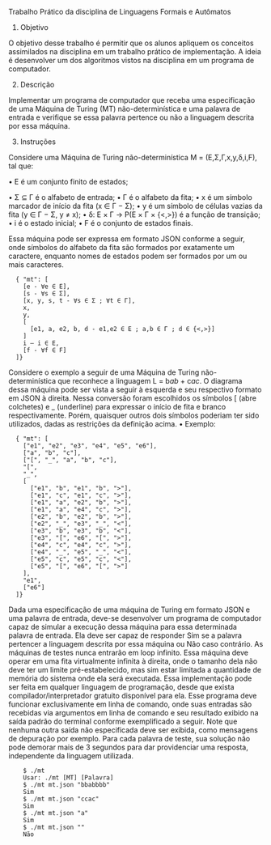 Trabalho Prático da disciplina de Linguagens Formais e Autômatos

1. Objetivo
   
  O objetivo desse trabalho é permitir que os alunos apliquem os conceitos assimilados na disciplina em um trabalho prático de implementação. A ideia é desenvolver um dos algoritmos vistos na disciplina em um programa de computador.
  
2. Descrição

  Implementar um programa de computador que receba uma especificação de uma Máquina de Turing (MT) não-determinística e uma palavra de entrada e verifique se essa palavra pertence ou não a linguagem descrita por essa máquina.
  
3. Instruções

  Considere uma Máquina de Turing não-determinística M = (E,Σ,Γ,x,y,δ,i,F), tal que:

   • E é um conjunto finito de estados;
   
   • Σ ⊆ Γ é o alfabeto de entrada;
   • Γ é o alfabeto da fita;
   • x é um símbolo marcador de início da fita (x ∈ Γ − Σ);
   • y é um símbolo de células vazias da fita (y ∈ Γ − Σ, y ≠ x);
   • δ: E × Γ → P(E × Γ × {<,>}) é a função de transição;
   • i é o estado inicial;
   • F é o conjunto de estados finais.
  
  Essa máquina pode ser expressa em formato JSON conforme a seguir, onde símbolos do alfabeto da fita são formados por exatamente um caractere, enquanto nomes de estados podem ser formados por um ou mais caracteres.

      { "mt": [
        [e - ∀e ∈ E],
        [s - ∀s ∈ Σ],
        [x, y, s, t - ∀s ∈ Σ ; ∀t ∈ Γ],
        x,
        y,
        [
          [e1, a, e2, b, d - e1,e2 ∈ E ; a,b ∈ Γ ; d ∈ {<,>}]
        ]
        i – i ∈ E,
        [f - ∀f ∈ F]
      ]}
   
  Considere o exemplo a seguir de uma Máquina de Turing não-determinística que reconhece a linguagem L = b*ab* + c*ac*. O diagrama dessa máquina pode ser vista a seguir à esquerda e seu respectivo formato em JSON à direita. Nessa conversão foram escolhidos os símbolos [ (abre colchetes) e _ (underline) para expressar o início de fita e branco respectivamente. Porém, quaisquer outros dois símbolos poderiam ter sido utilizados, dadas as restrições da definição acima.
  • Exemplo:

      { "mt": [
        ["e1", "e2", "e3", "e4", "e5", "e6"],
        ["a", "b", "c"],
        ["[", "_", "a", "b", "c"],
        "[",
        "_",
        [
          ["e1", "b", "e1", "b", ">"],
          ["e1", "c", "e1", "c", ">"],
          ["e1", "a", "e2", "b", ">"],
          ["e1", "a", "e4", "c", ">"],
          ["e2", "b", "e2", "b", ">"],
          ["e2", "_", "e3", "_", "<"],
          ["e3", "b", "e3", "b", "<"],
          ["e3", "[", "e6", "[", ">"],
          ["e4", "c", "e4", "c", ">"],
          ["e4", "_", "e5", "_", "<"],
          ["e5", "c", "e5", "c", "<"],
          ["e5", "[", "e6", "[", ">"]
        ],
        "e1",
        ["e6"]
      ]}

  Dada uma especificação de uma máquina de Turing em formato JSON e uma palavra de entrada, deve-se desenvolver um programa de computador capaz de simular a execução dessa máquina para essa determinada palavra de entrada. Ela deve ser capaz de responder Sim se a palavra pertencer a linguagem descrita por essa máquina ou Não caso contrário. As máquinas de testes nunca entrarão em loop infinito. Essa máquina deve operar em uma fita virtualmente infinita à direita, onde o tamanho dela não deve ter um limite pré-estabelecido, mas sim estar limitada a quantidade de memória do sistema onde ela será executada. Essa implementação pode ser feita em qualquer linguagem de programação, desde que exista compilador/interpretador gratuito disponível para ela. Esse programa deve funcionar exclusivamente em linha de comando, onde suas entradas são recebidas via argumentos em linha de comando e seu resultado exibido na saída padrão do terminal conforme exemplificado a seguir. Note que nenhuma outra saída não especificada deve ser exibida, como mensagens de depuração por exemplo. Para cada palavra de teste, sua solução não pode demorar mais de 3 segundos para dar providenciar uma resposta, independente da linguagem utilizada.
  
        $ ./mt
        Usar: ./mt [MT] [Palavra]
        $ ./mt mt.json "bbabbbb"
        Sim
        $ ./mt mt.json "ccac"
        Sim
        $ ./mt mt.json "a"
        Sim
        $ ./mt mt.json ""
        Não
